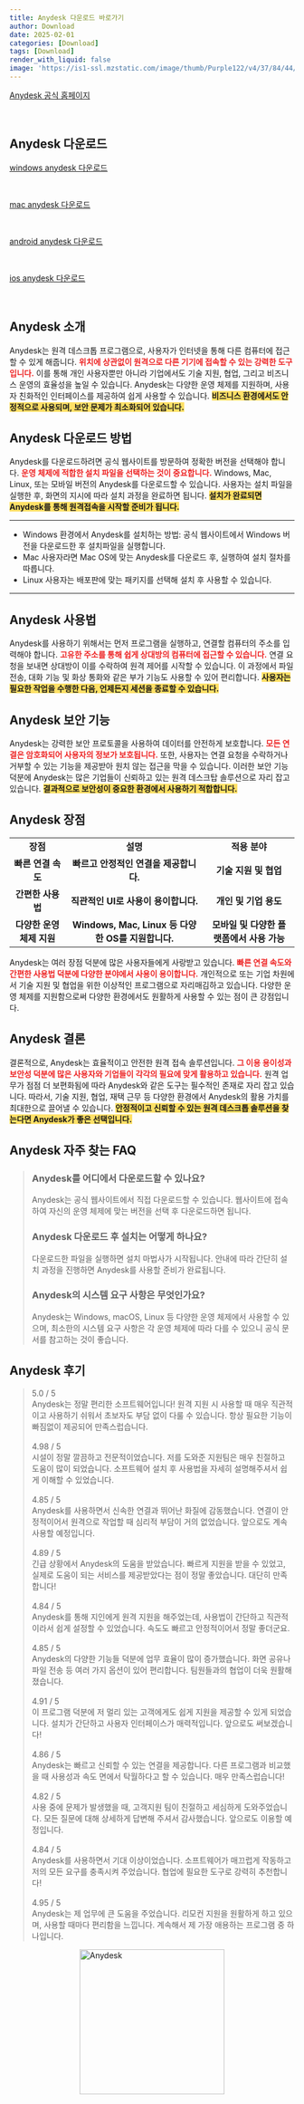 ```yaml
---
title: Anydesk 다운로드 바로가기
author: Download
date: 2025-02-01
categories: [Download]
tags: [Download]
render_with_liquid: false
image: 'https://is1-ssl.mzstatic.com/image/thumb/Purple122/v4/37/84/44/378444c4-2d01-ae96-bbc3-7b06680f4313/AppIcon-0-0-1x_U007emarketing-0-0-0-7-0-0-sRGB-0-0-0-GLES2_U002c0-512MB-85-220-0-0.png/350x350.png'
---
```

<p><a class='click-button' title='Anydesk' href='https://anydesk.com/ko/downloads/' rel='nofollow'>Anydesk 공식 홈페이지</a></p><br>
<h2 id='Anydesk_다운로드'>Anydesk 다운로드</h2>
<p><a class="click-button windows" title="anydesk 다운로드" href="https://anydesk.com/ko/downloads/thank-you?dv=win_exe" rel="nofollow">windows anydesk 다운로드</a></p><br>
<p><a class="click-button mac" title="anydesk 다운로드" href="https://anydesk.com/ko/downloads/thank-you?dv=mac_dmg" rel="nofollow">mac anydesk 다운로드</a></p><br>
<p><a class="click-button android" title="anydesk 다운로드" href="https://play.google.com/store/apps/details?id=com.anydesk.anydeskandroid" rel="nofollow">android anydesk 다운로드</a></p><br>
<p><a class="click-button ios" title="anydesk 다운로드" href="https://apps.apple.com/us/app/anydesk-remote-desktop/id1176131273" rel="nofollow">ios anydesk 다운로드</a></p><br>
<h2 id='Anydesk_소개'>Anydesk 소개</h2>

<p>Anydesk는 원격 데스크톱 프로그램으로, 사용자가 인터넷을 통해 다른 컴퓨터에 접근할 수 있게 해줍니다. <b><span style="color: #ee2323;">위치에 상관없이 원격으로 다른 기기에 접속할 수 있는 강력한 도구입니다.</span></b> 이를 통해 개인 사용자뿐만 아니라 기업에서도 기술 지원, 협업, 그리고 비즈니스 운영의 효율성을 높일 수 있습니다. Anydesk는 다양한 운영 체제를 지원하며, 사용자 친화적인 인터페이스를 제공하여 쉽게 사용할 수 있습니다. <b><span style="background-color: #ffe066;">비즈니스 환경에서도 안정적으로 사용되며, 보안 문제가 최소화되어 있습니다.</span></b></p>

<h2 id='Anydesk_다운로드'>Anydesk 다운로드 방법</h2>

<p>Anydesk를 다운로드하려면 공식 웹사이트를 방문하여 정확한 버전을 선택해야 합니다. <b><span style="color: #ee2323;">운영 체제에 적합한 설치 파일을 선택하는 것이 중요합니다.</span></b> Windows, Mac, Linux, 또는 모바일 버전의 Anydesk를 다운로드할 수 있습니다. 사용자는 설치 파일을 실행한 후, 화면의 지시에 따라 설치 과정을 완료하면 됩니다. <b><span style="background-color: #ffe066;">설치가 완료되면 Anydesk를 통해 원격접속을 시작할 준비가 됩니다.</span></b></p>

<hr />

<ul>
    <li>Windows 환경에서 Anydesk를 설치하는 방법: 공식 웹사이트에서 Windows 버전을 다운로드한 후 설치파일을 실행합니다.</li>
    <li>Mac 사용자라면 Mac OS에 맞는 Anydesk를 다운로드 후, 실행하여 설치 절차를 따릅니다.</li>
    <li>Linux 사용자는 배포판에 맞는 패키지를 선택해 설치 후 사용할 수 있습니다.</li>
</ul>

<hr />

<h2 id='Anydesk_사용법'>Anydesk 사용법</h2>

<p>Anydesk를 사용하기 위해서는 먼저 프로그램을 실행하고, 연결할 컴퓨터의 주소를 입력해야 합니다. <b><span style="color: #ee2323;">고유한 주소를 통해 쉽게 상대방의 컴퓨터에 접근할 수 있습니다.</span></b> 연결 요청을 보내면 상대방이 이를 수락하여 원격 제어를 시작할 수 있습니다. 이 과정에서 파일 전송, 대화 기능 및 화상 통화와 같은 부가 기능도 사용할 수 있어 편리합니다. <b><span style="background-color: #ffe066;">사용자는 필요한 작업을 수행한 다음, 언제든지 세션을 종료할 수 있습니다.</span></b></p>

<h2 id='Anydesk_보안'>Anydesk 보안 기능</h2>

<p>Anydesk는 강력한 보안 프로토콜을 사용하여 데이터를 안전하게 보호합니다. <b><span style="color: #ee2323;">모든 연결은 암호화되어 사용자의 정보가 보호됩니다.</span></b> 또한, 사용자는 연결 요청을 수락하거나 거부할 수 있는 기능을 제공받아 원치 않는 접근을 막을 수 있습니다. 이러한 보안 기능 덕분에 Anydesk는 많은 기업들이 신뢰하고 있는 원격 데스크탑 솔루션으로 자리 잡고 있습니다. <b><span style="background-color: #ffe066;">결과적으로 보안성이 중요한 환경에서 사용하기 적합합니다.</span></b></p>

<h2 id='Anydesk_장점'>Anydesk 장점</h2>

<table>
    <tr>
        <td style="text-align: center; height: 17px;"><b>장점</b></td>
        <td style="text-align: center; height: 17px;"><b>설명</b></td>
        <td style="text-align: center; height: 17px;"><b>적용 분야</b></td>
    </tr>
    <tr>
        <td style="text-align: center; height: 17px;"><b>빠른 연결 속도</b></td>
        <td style="text-align: center; height: 17px;"><b>빠르고 안정적인 연결을 제공합니다.</b></td>
        <td style="text-align: center; height: 17px;"><b>기술 지원 및 협업</b></td>
    </tr>
    <tr>
        <td style="text-align: center; height: 17px;"><b>간편한 사용법</b></td>
        <td style="text-align: center; height: 17px;"><b>직관적인 UI로 사용이 용이합니다.</b></td>
        <td style="text-align: center; height: 17px;"><b>개인 및 기업 용도</b></td>
    </tr>
    <tr>
        <td style="text-align: center; height: 17px;"><b>다양한 운영체제 지원</b></td>
        <td style="text-align: center; height: 17px;"><b>Windows, Mac, Linux 등 다양한 OS를 지원합니다.</b></td>
        <td style="text-align: center; height: 17px;"><b>모바일 및 다양한 플랫폼에서 사용 가능</b></td>
    </tr>
</table>

<p>Anydesk는 여러 장점 덕분에 많은 사용자들에게 사랑받고 있습니다. <b><span style="color: #ee2323;">빠른 연결 속도와 간편한 사용법 덕분에 다양한 분야에서 사용이 용이합니다.</span></b> 개인적으로 또는 기업 차원에서 기술 지원 및 협업을 위한 이상적인 프로그램으로 자리매김하고 있습니다. 다양한 운영 체제를 지원함으로써 다양한 환경에서도 원활하게 사용할 수 있는 점이 큰 강점입니다.</p>

<h2 id='Anydesk_결론'>Anydesk 결론</h2>

<p>결론적으로, Anydesk는 효율적이고 안전한 원격 접속 솔루션입니다. <b><span style="color: #ee2323;">그 이용 용이성과 보안성 덕분에 많은 사용자와 기업들이 각각의 필요에 맞게 활용하고 있습니다.</span></b> 원격 업무가 점점 더 보편화됨에 따라 Anydesk와 같은 도구는 필수적인 존재로 자리 잡고 있습니다. 따라서, 기술 지원, 협업, 재택 근무 등 다양한 환경에서 Anydesk의 활용 가치를 최대한으로 끌어낼 수 있습니다. <b><span style="background-color: #ffe066;">안정적이고 신뢰할 수 있는 원격 데스크톱 솔루션을 찾는다면 Anydesk가 좋은 선택입니다.</span></b></p>
<h2 id='Anydesk_자주_찾는_FAQ'>Anydesk 자주 찾는 FAQ</h2>
<div itemscope="" itemtype="https://schema.org/FAQPage"> 
<blockquote> 
<div itemscope="" itemprop="mainEntity" itemtype="https://schema.org/Question"> 
<h3 itemprop="name">Anydesk를 어디에서 다운로드할 수 있나요?</h3> 
<div itemscope="" itemprop="acceptedAnswer" itemtype="https://schema.org/Answer"> 
<span itemprop="text"> 
<p>Anydesk는 공식 웹사이트에서 직접 다운로드할 수 있습니다. 웹사이트에 접속하여 자신의 운영 체제에 맞는 버전을 선택 후 다운로드하면 됩니다.</p> 
</span> 
</div> 
</div> 
<div itemscope="" itemprop="mainEntity" itemtype="https://schema.org/Question"> 
<h3 itemprop="name">Anydesk 다운로드 후 설치는 어떻게 하나요?</h3> 
<div itemscope="" itemprop="acceptedAnswer" itemtype="https://schema.org/Answer"> 
<span itemprop="text"> 
<p>다운로드한 파일을 실행하면 설치 마법사가 시작됩니다. 안내에 따라 간단히 설치 과정을 진행하면 Anydesk를 사용할 준비가 완료됩니다.</p> 
</span> 
</div> 
</div> 
<div itemscope="" itemprop="mainEntity" itemtype="https://schema.org/Question"> 
<h3 itemprop="name">Anydesk의 시스템 요구 사항은 무엇인가요?</h3> 
<div itemscope="" itemprop="acceptedAnswer" itemtype="https://schema.org/Answer"> 
<span itemprop="text"> 
<p>Anydesk는 Windows, macOS, Linux 등 다양한 운영 체제에서 사용할 수 있으며, 최소한의 시스템 요구 사항은 각 운영 체제에 따라 다를 수 있으니 공식 문서를 참고하는 것이 좋습니다.</p> 
</span> 
</div> 
</div> 
</blockquote> 
</div>
<h2 id='Anydesk_후기'>Anydesk 후기</h2>
<div itemscope itemtype="https://schema.org/Product">
  <blockquote>
  <div itemprop="review" itemscope itemtype="https://schema.org/Review">
      <div itemprop="reviewRating" itemscope itemtype="https://schema.org/Rating"> <span itemprop="ratingValue">5.0</span> / <span itemprop="bestRating">5</span> </div>
      <span itemprop="reviewBody">Anydesk는 정말 편리한 소프트웨어입니다! 원격 지원 시 사용할 때 매우 직관적이고 사용하기 쉬워서 초보자도 부담 없이 다룰 수 있습니다. 항상 필요한 기능이 빠짐없이 제공되어 만족스럽습니다.</span>
  </div>
  <br>
  <div itemprop="review" itemscope itemtype="https://schema.org/Review">
      <div itemprop="reviewRating" itemscope itemtype="https://schema.org/Rating"> <span itemprop="ratingValue">4.98</span> / <span itemprop="bestRating">5</span> </div>
      <span itemprop="reviewBody">시설이 정말 깔끔하고 전문적이었습니다. 저를 도와준 지원팀은 매우 친절하고 도움이 많이 되었습니다. 소프트웨어 설치 후 사용법을 자세히 설명해주셔서 쉽게 이해할 수 있었습니다.</span>
  </div>
  <br>
  <div itemprop="review" itemscope itemtype="https://schema.org/Review">
      <div itemprop="reviewRating" itemscope itemtype="https://schema.org/Rating"> <span itemprop="ratingValue">4.85</span> / <span itemprop="bestRating">5</span> </div>
      <span itemprop="reviewBody">Anydesk를 사용하면서 신속한 연결과 뛰어난 화질에 감동했습니다. 연결이 안정적이어서 원격으로 작업할 때 심리적 부담이 거의 없었습니다. 앞으로도 계속 사용할 예정입니다.</span>
  </div>
  <br>
  <div itemprop="review" itemscope itemtype="https://schema.org/Review">
      <div itemprop="reviewRating" itemscope itemtype="https://schema.org/Rating"> <span itemprop="ratingValue">4.89</span> / <span itemprop="bestRating">5</span> </div>
      <span itemprop="reviewBody">긴급 상황에서 Anydesk의 도움을 받았습니다. 빠르게 지원을 받을 수 있었고, 실제로 도움이 되는 서비스를 제공받았다는 점이 정말 좋았습니다. 대단히 만족합니다!</span>
  </div>
  <br>
  <div itemprop="review" itemscope itemtype="https://schema.org/Review">
      <div itemprop="reviewRating" itemscope itemtype="https://schema.org/Rating"> <span itemprop="ratingValue">4.84</span> / <span itemprop="bestRating">5</span> </div>
      <span itemprop="reviewBody">Anydesk를 통해 지인에게 원격 지원을 해주었는데, 사용법이 간단하고 직관적이라서 쉽게 설정할 수 있었습니다. 속도도 빠르고 안정적이어서 정말 좋더군요.</span>
  </div>
  <br>
  <div itemprop="review" itemscope itemtype="https://schema.org/Review">
      <div itemprop="reviewRating" itemscope itemtype="https://schema.org/Rating"> <span itemprop="ratingValue">4.85</span> / <span itemprop="bestRating">5</span> </div>
      <span itemprop="reviewBody">Anydesk의 다양한 기능들 덕분에 업무 효율이 많이 증가했습니다. 화면 공유나 파일 전송 등 여러 가지 옵션이 있어 편리합니다. 팀원들과의 협업이 더욱 원활해졌습니다.</span>
  </div>
  <br>
  <div itemprop="review" itemscope itemtype="https://schema.org/Review">
      <div itemprop="reviewRating" itemscope itemtype="https://schema.org/Rating"> <span itemprop="ratingValue">4.91</span> / <span itemprop="bestRating">5</span> </div>
      <span itemprop="reviewBody">이 프로그램 덕분에 저 멀리 있는 고객에게도 쉽게 지원을 제공할 수 있게 되었습니다. 설치가 간단하고 사용자 인터페이스가 매력적입니다. 앞으로도 써보겠습니다!</span>
  </div>
  <br>
  <div itemprop="review" itemscope itemtype="https://schema.org/Review">
      <div itemprop="reviewRating" itemscope itemtype="https://schema.org/Rating"> <span itemprop="ratingValue">4.86</span> / <span itemprop="bestRating">5</span> </div>
      <span itemprop="reviewBody">Anydesk는 빠르고 신뢰할 수 있는 연결을 제공합니다. 다른 프로그램과 비교했을 때 사용성과 속도 면에서 탁월하다고 할 수 있습니다. 매우 만족스럽습니다!</span>
  </div>
  <br>
  <div itemprop="review" itemscope itemtype="https://schema.org/Review">
      <div itemprop="reviewRating" itemscope itemtype="https://schema.org/Rating"> <span itemprop="ratingValue">4.82</span> / <span itemprop="bestRating">5</span> </div>
      <span itemprop="reviewBody">사용 중에 문제가 발생했을 때, 고객지원 팀이 친절하고 세심하게 도와주었습니다. 모든 질문에 대해 상세하게 답변해 주셔서 감사했습니다. 앞으로도 이용할 예정입니다.</span>
  </div>
  <br>
  <div itemprop="review" itemscope itemtype="https://schema.org/Review">
      <div itemprop="reviewRating" itemscope itemtype="https://schema.org/Rating"> <span itemprop="ratingValue">4.84</span> / <span itemprop="bestRating">5</span> </div>
      <span itemprop="reviewBody">Anydesk를 사용하면서 기대 이상이었습니다. 소프트웨어가 매끄럽게 작동하고 저의 모든 요구를 충족시켜 주었습니다. 협업에 필요한 도구로 강력히 추천합니다!</span>
  </div>
  <br>
  <div itemprop="review" itemscope itemtype="https://schema.org/Review">
      <div itemprop="reviewRating" itemscope itemtype="https://schema.org/Rating"> <span itemprop="ratingValue">4.95</span> / <span itemprop="bestRating">5</span> </div>
      <span itemprop="reviewBody">Anydesk는 제 업무에 큰 도움을 주었습니다. 리모컨 지원을 원활하게 하고 있으며, 사용할 때마다 편리함을 느낍니다. 계속해서 제 가장 애용하는 프로그램 중 하나입니다.</span>
  </div>
  </blockquote>
</div>
<figure class="image" style="display: flex; justify-content: center; align-items: center; margin: 0;"><img src="https://is1-ssl.mzstatic.com/image/thumb/Purple122/v4/37/84/44/378444c4-2d01-ae96-bbc3-7b06680f4313/AppIcon-0-0-1x_U007emarketing-0-0-0-7-0-0-sRGB-0-0-0-GLES2_U002c0-512MB-85-220-0-0.png/350x350.png" alt="Anydesk" width="256" height="256" style="max-width: 100%; height: auto;"></figure>